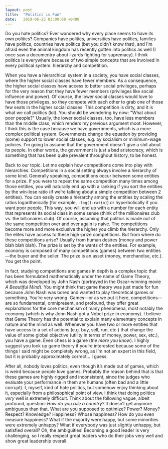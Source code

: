 ```yaml
---
layout: post
title:  "Politics is Fun"
date:   2019-06-25 03:00:00 +0400
---
```


Do you hate politics? Ever wondered why every place seems to have its own politics?  Companies have politics, universities have politics, families have politics, countries have politics (bet you didn’t know that), and I'm afraid even the animal kingdom has recently gotten into politics as well (I once saw a documentry about lizards fighting for supremacy). I think politics is everywhere because of two simple concepts that are involved in every political system: hierarchy and competition.

When you have a hierarchical system in a society, you have social classes, where the higher social classes have fewer members. As a consequence, the higher social classes have access to better social privileges, perhaps for the very reason that they have fewer members (privileges like social influence and power). Of course, the lower social classes would love to have those privileges, so they compete with each other to grab one of those few seats in the higher social classes. This competition is dirty, and it is what we call politics (lol). You should be wondering by now: "What about poor people?" Usually, the lower social classes, too, have less members than the middle class, which renders my previous argument moot. However, I think this is the case because we have governments, which is a more complex political system. Governments change the equation by providing (some) support to lower social classes, e.g. by socialism or minimum-wage policies. I'm going to assume that the government doesn't give a shit about its people. In other words, the government is just a bad aristocracy, which is something that has been quite prevalent throughout history, to be honest.

Back to our topic. Let me explain how competitions come into play with hierarchies. Competitions in a social setting always involve a hierarchy of some kind. Generally speaking, competitions occur between some entities for a prize. If you were to repeat the same competition many times among those entities, you will naturally end up with a ranking if you sort the entities by the win-lose ratio (if we’re talking about a simple competition between 2 entities). You can easily create a hierarchy among the entities by scaling the ratios logarithmically (for example, `-log(1-ratio)`) or hyperbolically if you want poor people. This way, you will end up with a number for each entity that represents its social class in some sense (think of the millionaires club vs. the billionaires club). Of course, assuming that politics is made out of the same competition over and over again is naive. The competitions become more and more exclusive the higher you climb the hierarchy. Only the elites have access to these high-prize competitions. But from where do these competitions arise? Usually from human desires (money and power blah blah blah). The prize is set by the wants of the entities. For example, economy is composed of many competitions (games) between two entities—the buyer and the seller. The prize is an asset (money, merchandise, etc.). You get the point.

In fact, studying competitions and games in depth is a complex topic that has been formulated mathematically under the name of Game Theory, which was developed by John Nash (portrayed in the Oscar-winning movie *A Beautiful Mind*). You might think that game theory was just made for fun because John Nash was bored and wanted to play theoretical games or something. You’re very wrong. Games—or as we put it here, competitions—are so fundamental, omnipresent, and profound, they offer great explanations for the core mechanism of many phenomena, most notably the economy (which is why John Nash got a Nobel prize in economy). I believe that Game Theory has the potential to explain many elementary concepts in nature and the mind as well. Whenever you have two or more entities that have access to a set of actions (e.g. buy, sell, run, etc.) that change the value of some global objective (utility in terms of money, power, sex, etc.), you have a game. Even chess is a game (*the more you know*). I highly suggest you look up game theory if you’re interested because some of the things I said might be completely wrong, as I’m not an expert in this field, but it is probably approximately correct... I guess.

After all, nobody loves politics, even though it’s made out of games, which is weird because people love games. Probably the reason behind that is that these games are highly rigged and inconsistent, since the judges who evaluate your performance in them are humans (often bad and a little corrupt). I, myself, kind of hate politics, but somehow enjoy thinking about it, especially from a philosophical point of view. I think that doing politics *very* well is extremely difficult. Think about the following vague, albeit profound, question: *How do you rule a country?* It doesn’t get anymore ambiguous than that. What are you supposed to optimize? Power? Money? Respect? Knowledge? Happiness? Whose happiness? How do you even measure happiness? What if the majority were happy, but some minorities were extremely unhappy? What if everybody was just slightly unhappy, but satisfied overall? Oh, the ambiguities! Becoming a good leader is very challenging, so I really respect great leaders who do their jobs very well and show great leadership overall.
